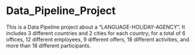 # Data_Pipeline_Project
This is a Data Pipeline project about a “LANGUAGE-HOLIDAY-AGENCY”. It includes 3 different countries and 2 cities for each country; for a total of 6 offices, 12 different employees, 9 different offers, 18 different activities, and more than 18 different participants.
